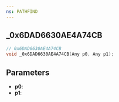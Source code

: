 ```yaml
---
ns: PATHFIND
---
```

## _0x6DAD6630AE4A74CB

```c
// 0x6DAD6630AE4A74CB
void _0x6DAD6630AE4A74CB(Any p0, Any p1);
```

## Parameters
* **p0**:
* **p1**:
